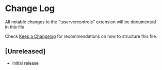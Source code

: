 # Change Log

All notable changes to the "tsservercontrols" extension will be documented in this file.

Check [Keep a Changelog](http://keepachangelog.com/) for recommendations on how to structure this file.

## [Unreleased]

- Initial release